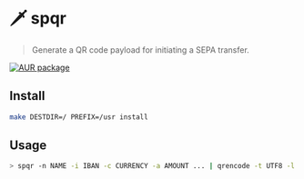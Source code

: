 # :dagger: spqr

> Generate a QR code payload for initiating a SEPA transfer.

[![AUR package](https://img.shields.io/aur/version/spqr)](https://aur.archlinux.org/packages/spqr)

## Install

```sh
make DESTDIR=/ PREFIX=/usr install
```

## Usage

```sh
> spqr -n NAME -i IBAN -c CURRENCY -a AMOUNT ... | qrencode -t UTF8 -l Q
```

